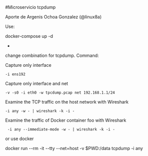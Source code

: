 #Microservicio tcpdump

Aporte de Argenis Ochoa Gonzalez (@linux8a)

Use:

docker-compose up -d

*
change combination for tcpdump. Command:

Capture only interface

```
-i ens192  
```

Capture only interface and net

```
-v -s0 -i eth0 -w tpcdump.pcap net 192.168.1.1/24
```

Examine the TCP traffic on the host network with Wireshark

```
-i any -w - | wireshark -k -i -
```

Examine the traffic of Docker container foo with Wireshark

```
 -i any --immediate-mode -w - | wireshark -k -i -
```

or use docker

docker run --rm -it --tty --net=host -v $PWD:/data tcpdump -i any